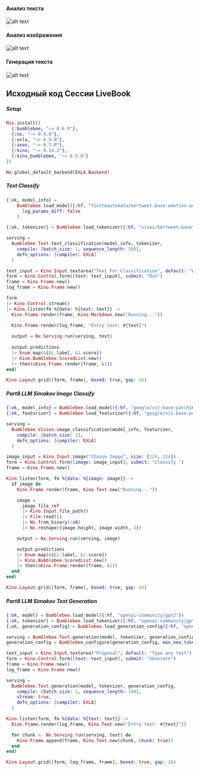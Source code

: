 
#### Анализ текста
![alt text](https://github.com/DartLock/ThinkNetica/blob/part8_llm/part8_llm/text_classify.png?raw=true)


#### Анализ изображения
![alt text](https://github.com/DartLock/ThinkNetica/blob/part8_llm/part8_llm/image_classify.png?raw=true)


#### Генерация текста
![alt text](https://github.com/DartLock/ThinkNetica/blob/part8_llm/part8_llm/text_generation.png?raw=true)

## Исходный код Сессии LiveBook

##### Setup
```elixir
Mix.install([
  {:bumblebee, "~> 0.6.0"},
  {:nx, "~> 0.9.0"},
  {:exla, "~> 0.9.0"},
  {:axon, "~> 0.7.0"},
  {:kino, "~> 0.14.2"},
  {:kino_bumblebee, "~> 0.5.0"}
])

Nx.global_default_backend(EXLA.Backend)
```

##### Text Classify

```elixir
{:ok, model_info} =
    Bumblebee.load_model({:hf, "finiteautomata/bertweet-base-emotion-analysis"},
      log_params_diff: false
    )

{:ok, tokenizer} = Bumblebee.load_tokenizer({:hf, "vinai/bertweet-base"})

serving =
  Bumblebee.Text.text_classification(model_info, tokenizer,
    compile: [batch_size: 1, sequence_length: 100],
    defn_options: [compiler: EXLA]
  )

text_input = Kino.Input.textarea("Text For Classification", default: "WoW!")
form = Kino.Control.form([text: text_input], submit: "Run")
frame = Kino.Frame.new()
log_frame = Kino.Frame.new()

form
|> Kino.Control.stream()
|> Kino.listen(fn %{data: %{text: text}} ->
  Kino.Frame.render(frame, Kino.Markdown.new("Running..."))

  Kino.Frame.render(log_frame, "Entry text: #{text}")
  
  output = Nx.Serving.run(serving, text)
  
  output.predictions
  |> Enum.map(&{&1.label, &1.score})
  |> Kino.Bumblebee.ScoredList.new()
  |> then(&Kino.Frame.render(frame, &1))
end)

Kino.Layout.grid([form, frame], boxed: true, gap: 16)
```

##### Part8 LLM Simakov Image Classify

```elixir
{:ok, model_info} = Bumblebee.load_model({:hf, "google/vit-base-patch16-224"})
{:ok, featurizer} = Bumblebee.load_featurizer({:hf, "google/vit-base-patch16-224"})

serving =
  Bumblebee.Vision.image_classification(model_info, featurizer,
    compile: [batch_size: 1],
    defn_options: [compiler: EXLA]
  )

image_input = Kino.Input.image("Choose Image", size: {224, 224})
form = Kino.Control.form([image: image_input], submit: "Classify ")
frame = Kino.Frame.new()

Kino.listen(form, fn %{data: %{image: image}} ->
  if image do
    Kino.Frame.render(frame, Kino.Text.new("Running..."))

    image =
      image.file_ref
      |> Kino.Input.file_path()
      |> File.read!()
      |> Nx.from_binary(:u8)
      |> Nx.reshape({image.height, image.width, 3})

    output = Nx.Serving.run(serving, image)

    output.predictions
    |> Enum.map(&{&1.label, &1.score})
    |> Kino.Bumblebee.ScoredList.new()
    |> then(&Kino.Frame.render(frame, &1))
  end
end)

Kino.Layout.grid([form, frame], boxed: true, gap: 16)
```

##### Part8 LLM Simakov Text Generation

```elixir
{:ok, model} = Bumblebee.load_model({:hf, "openai-community/gpt2"})
{:ok, tokenizer} = Bumblebee.load_tokenizer({:hf, "openai-community/gpt2"})
{:ok, generation_config} = Bumblebee.load_generation_config({:hf, "openai-community/gpt2"})

serving = Bumblebee.Text.generation(model, tokenizer, generation_config)
generation_config = Bumblebee.configure(generation_config, max_new_tokens: 100)

text_input = Kino.Input.textarea("Proposal", default: "Type any text")
form = Kino.Control.form([text: text_input], submit: "Generate")
frame = Kino.Frame.new()
log_frame = Kino.Frame.new()

serving =
  Bumblebee.Text.generation(model, tokenizer, generation_config,
    compile: [batch_size: 1, sequence_length: 100],
    stream: true,
    defn_options: [compiler: EXLA]
  )

Kino.listen(form, fn %{data: %{text: text}} ->
  Kino.Frame.render(log_frame, Kino.Text.new("Entry text: #{text}"))  

  for chunk <- Nx.Serving.run(serving, text) do
    Kino.Frame.append(frame, Kino.Text.new(chunk, chunk: true))
  end
end)

Kino.Layout.grid([form, log_frame, frame], boxed: true, gap: 16)
```
